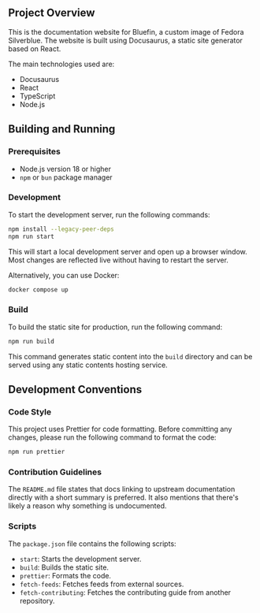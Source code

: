 ## Project Overview

This is the documentation website for Bluefin, a custom image of Fedora Silverblue. The website is built using Docusaurus, a static site generator based on React.

The main technologies used are:

- Docusaurus
- React
- TypeScript
- Node.js

## Building and Running

### Prerequisites

- Node.js version 18 or higher
- `npm` or `bun` package manager

### Development

To start the development server, run the following commands:

```bash
npm install --legacy-peer-deps
npm run start
```

This will start a local development server and open up a browser window. Most changes are reflected live without having to restart the server.

Alternatively, you can use Docker:

```bash
docker compose up
```

### Build

To build the static site for production, run the following command:

```bash
npm run build
```

This command generates static content into the `build` directory and can be served using any static contents hosting service.

## Development Conventions

### Code Style

This project uses Prettier for code formatting. Before committing any changes, please run the following command to format the code:

```bash
npm run prettier
```

### Contribution Guidelines

The `README.md` file states that docs linking to upstream documentation directly with a short summary is preferred. It also mentions that there's likely a reason why something is undocumented.

### Scripts

The `package.json` file contains the following scripts:

- `start`: Starts the development server.
- `build`: Builds the static site.
- `prettier`: Formats the code.
- `fetch-feeds`: Fetches feeds from external sources.
- `fetch-contributing`: Fetches the contributing guide from another repository.
